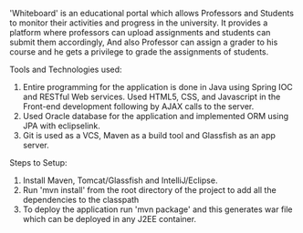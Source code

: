 'Whiteboard' is an educational portal which allows Professors and Students to monitor their activities and progress in the university. It provides a platform where professors can upload assignments and students can submit them accordingly, And also Professor can assign a grader to his course and he gets a privilege to grade the assignments of students.

Tools and Technologies used:
1) Entire programming for the application is done in Java using Spring IOC and RESTful Web services. Used HTML5, CSS, and Javascript in the Front-end development following by AJAX calls to the server.
2) Used Oracle database for the application and implemented ORM using JPA with eclipselink.
3) Git is used as a VCS, Maven as a build tool and Glassfish as an app server.

Steps to Setup:
1) Install Maven, Tomcat/Glassfish and IntelliJ/Eclipse.
2) Run 'mvn install' from the root directory of the project to add all the dependencies to the classpath
3) To deploy the application run 'mvn package' and this generates war file which can be deployed in any J2EE container. 
